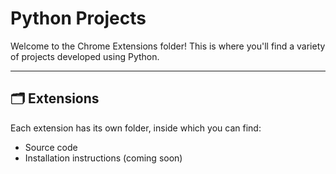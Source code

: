 # Python Projects

Welcome to the Chrome Extensions folder! This is where you'll find a variety of projects developed using Python. 

---

## 🗂️ Extensions

Each extension has its own folder, inside which you can find:

- Source code
- Installation instructions (coming soon)